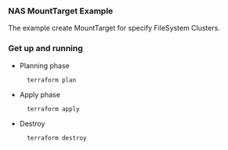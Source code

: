 ### NAS MountTarget Example

The example create MountTarget for specify FileSystem Clusters.

### Get up and running

* Planning phase

		terraform plan 
    		

* Apply phase

		terraform apply 
		   

* Destroy 

		terraform destroy
